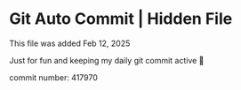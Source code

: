 # Git Auto Commit | Hidden File

This file was added Feb 12, 2025

Just for fun and keeping my daily git commit active 🤪

commit number: 417970
